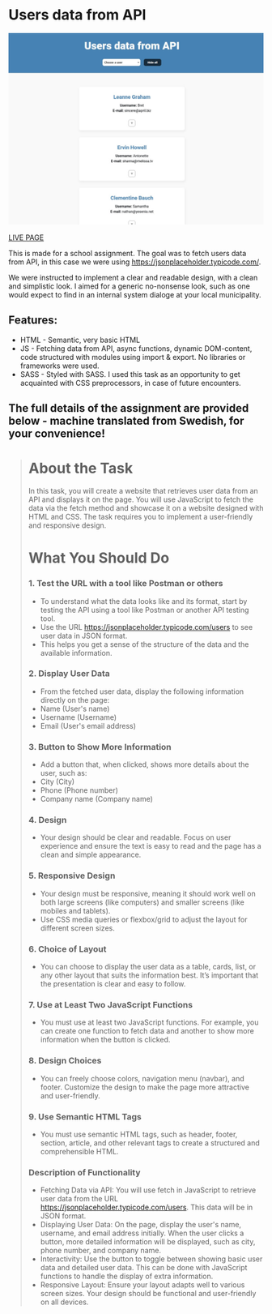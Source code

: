 # Users data from API

![site layout](https://github.com/LinneaToth/usersdatafromapi/blob/main/preview.jpg)

[LIVE PAGE](https://linneatoth.github.io/usersdatafromapi/)

This is made for a school assignment. The goal was to fetch users data from API, in this case we were using https://jsonplaceholder.typicode.com/.

We were instructed to implement a clear and readable design, with a clean and simplistic look. I aimed for a generic no-nonsense look, such as one would expect
to find in an internal system dialoge at your local municipality. 

## Features:
- HTML - Semantic, very basic HTML
- JS - Fetching data from API, async functions, dynamic DOM-content, code structured with modules using import & export. No libraries or frameworks were used.
- SASS - Styled with SASS. I used this task as an opportunity to get acquainted with CSS preprocessors, in case of future encounters. 

## The full details of the assignment are provided below - machine translated from Swedish, for your convenience!

>
> # About the Task
> 
> In this task, you will create a website that retrieves user data from an API and displays it on the page. You will use JavaScript to fetch the data via the fetch method and showcase it on a website designed with HTML and CSS. The task requires you to implement a user-friendly and responsive design.
>
>  # What You Should Do
> 
> ### 1. Test the URL with a tool like Postman or others
>
>- To understand what the data looks like and its format, start by testing the API using a tool like Postman or another API testing tool.
>- Use the URL https://jsonplaceholder.typicode.com/users to see user data in JSON format.
>- This helps you get a sense of the structure of the data and the available information.
> 
> ### 2. Display User Data
>
>- From the fetched user data, display the following information directly on the page:
>- Name (User's name)
>- Username (Username)
>- Email (User's email address)
> 
> ### 3. Button to Show More Information
> 
>- Add a button that, when clicked, shows more details about the user, such as:
>- City (City)
>- Phone (Phone number)
>- Company name (Company name)
>
> ### 4. Design
>
>- Your design should be clear and readable. Focus on user experience and ensure the text is easy to read and the page has a clean and simple appearance.
>
> ### 5. Responsive Design
>
>- Your design must be responsive, meaning it should work well on both large screens (like computers) and smaller screens (like mobiles and tablets).
>- Use CSS media queries or flexbox/grid to adjust the layout for different screen sizes.
> 
>### 6. Choice of Layout
> 
>- You can choose to display the user data as a table, cards, list, or any other layout that suits the information best. It’s important that the presentation is clear and easy to follow.
>
> ### 7. Use at Least Two JavaScript Functions
>
>- You must use at least two JavaScript functions. For example, you can create one function to fetch data and another to show more information when the button is clicked.
>
>  ### 8. Design Choices
>- You can freely choose colors, navigation menu (navbar), and footer. Customize the design to make the page more attractive and user-friendly.
>
> ### 9. Use Semantic HTML Tags
>
>- You must use semantic HTML tags, such as header, footer, section, article, and other relevant tags to create a structured and comprehensible HTML.
> 
> ### Description of Functionality
>
>- Fetching Data via API: You will use fetch in JavaScript to retrieve user data from the URL https://jsonplaceholder.typicode.com/users. This data will be in JSON format.
>- Displaying User Data: On the page, display the user's name, username, and email address initially. When the user clicks a button, more detailed information will be displayed, such as city, phone number, and company name.
>- Interactivity: Use the button to toggle between showing basic user data and detailed user data. This can be done with JavaScript functions to handle the display of extra information.
>- Responsive Layout: Ensure your layout adapts well to various screen sizes. Your design should be functional and user-friendly on all devices.

